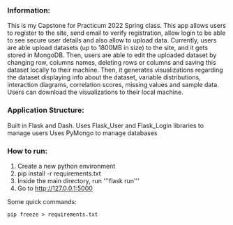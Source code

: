 ### Information:
This is my Capstone for Practicum 2022 Spring class. This app allows users to register to the site, send email to verify registration, allow login to be able to see secure user details and also allow to upload data. Currently, users are able upload datasets (up to 1800MB in size) to the site, and it gets stored in MongoDB. Then, users are able to edit the uploaded dataset by changing row, columns names, deleting rows or columns and saving this dataset locally to their machine. Then, it generates 
visualizations regarding the dataset displaying info about the dataset, variable distributions, interaction diagrams, correlation scores, missing values and sample data.
Users can download the visualizations to their local machine. 


### Application Structure: 
Built in Flask and Dash.
Uses Flask_User and Flask_Login libraries to manage users
Uses PyMongo to manage databases

### How to run:
  1. Create a new python environment
  2. pip install -r requirements.txt
  3. Inside the main directory, run '''flask run'''
  4. Go to http://127.0.0.1:5000



Some quick commands:
```
pip freeze > requirements.txt
```

